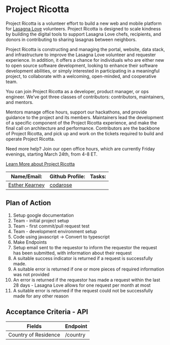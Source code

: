 # Project Ricotta

Project Ricotta is a volunteer effort to build a new web and mobile platform for [Lasagna Love](https://www.lasagnalove.org) volunteers. Project Ricotta is designed to scale kindness by building the digital tools to support Lasagna Love chefs, recipients, and donors in contributing to sharing lasagnas between neighbors.

Project Ricotta is constructing and managing the portal, website, data stack, and infrastructure to improve the Lasagna Love volunteer and requester experience. In addition, it offers a chance for individuals who are either new to open source software development, looking to enhance their software development abilities, or simply interested in participating in a meaningful project, to collaborate with a welcoming, open-minded, and cooperative team.

You can join Project Ricotta as a developer, product manager, or ops engineer. We’ve got three classes of contributors: contributors, maintainers, and mentors.

Mentors manage office hours, support our hackathons, and provide guidance to the project and its members. Maintainers lead the development of a specific component of the Project Ricotta experience, and make the final call on architecture and performance. Contributors are the backbone of Project Ricotta, and pick up and work on the tickets required to build and operate Project Ricotta.

Need more help? Join our open office hours, which are currently Friday evenings, starting March 24th, from 4-8 ET.

[Learn More about Project Ricotta](https://github.com/Lasagna-Love-Portal/project-ricotta)

| Name/Email: | Github Profile: | Tasks: |
| ------------- | ------------- | ------------ |
| [Esther Kearney](estherrose046@gmail.com) | [codarose](https://github.com/codarose) |  | test


## Plan of Action

1. Setup google documentation
2. Team - initial project setup
3. Team - first commit/pull request test  
4. Team - development environment setup 
5. Code using javascript → Convert to typescript
6. Make Endpoints
7. Setup email sent to the requestor to inform the requestor the request has been submitted, with information about their request
8. A suitable success indicator is returned if a request is successfully made.
9. A suitable error is returned if one or more pieces of required information was not provided
10. An error is returned if the requestor has made a request within the last 28 days - Lasagna Love allows for one request per month at most
11. A suitable error is returned if the request could not be successfully made for any other reason


## Acceptance Criteria - API

| Fields               | Endpoint  |
| ---------------------| --------- |
| Country of Residence | /country  |


